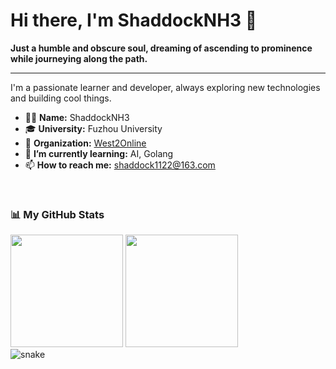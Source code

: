 # Hi there, I'm ShaddockNH3 👋

**Just a humble and obscure soul, dreaming of ascending to prominence while journeying along the path.**

---

I'm a passionate learner and developer, always exploring new technologies and building cool things.

- 🧑‍💻 **Name:** ShaddockNH3
- 🎓 **University:** Fuzhou University
- 🏢 **Organization:** [West2Online](https://github.com/west2-online)
- 🌱 **I’m currently learning:** AI, Golang
- 📫 **How to reach me:** shaddock1122@163.com

<br/>

### 📊 My GitHub Stats

<img height="180em" src="https://github-readme-stats.vercel.app/api?username=ShaddockNH3&show_icons=true&theme=tokyonight&include_all_commits=true&count_private=true&hide_border=true&rank_icon=github" />
<img height="180em" src="https://github-readme-stats.vercel.app/api/top-langs/?username=ShaddockNH3&layout=compact&theme=tokyonight&hide_border=true" />

<br/>

<img src="https://github-readme-snake-generator.vercel.app/api/snake?username=ShaddockNH3&color_snake=aqua" alt="snake" />

